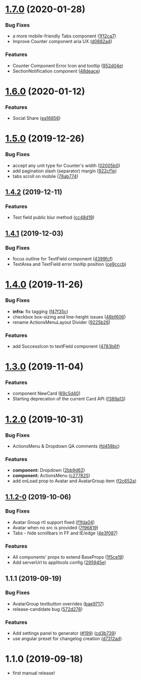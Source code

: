 # [1.7.0](https://github.com/wix/wix-ui-tpa/compare/v1.6.0...v1.7.0) (2020-01-28)


### Bug Fixes

* a more mobile-friendly Tabs component  ([1f12ca7](https://github.com/wix/wix-ui-tpa/commit/1f12ca73f4e3e8daf6bc3026f21b8d239b0b0d69))
* Improve Counter component aria UX ([d0882a4](https://github.com/wix/wix-ui-tpa/commit/d0882a404ae09a8c9e771c32df70cca63fd99b18))


### Features

* Counter Component Error Icon and tooltip ([952d04e](https://github.com/wix/wix-ui-tpa/commit/952d04edca0b8b7fb7a0c3c13d1d7404477f8db7))
* SectionNotification component ([48deace](https://github.com/wix/wix-ui-tpa/commit/48deacef337b3e4290b05f7445b5a006c771fbc5))



# [1.6.0](https://github.com/wix/wix-ui-tpa/compare/v1.5.0...v1.6.0) (2020-01-12)


### Features

* Social Share ([ea16856](https://github.com/wix/wix-ui-tpa/commit/ea1685638e03e0d9a401285453c59106b1dfb8c1))



# [1.5.0](https://github.com/wix/wix-ui-tpa/compare/v1.4.2...v1.5.0) (2019-12-26)


### Bug Fixes

* accept any unit type for Counter's width ([02005b0](https://github.com/wix/wix-ui-tpa/commit/02005b05a0db7ce1865b0a9dd548530ed57d2fe5))
* add pagination slash (separator) margin ([922cf1e](https://github.com/wix/wix-ui-tpa/commit/922cf1e0e99e225fc0e93e8bb214244510d7e1fd))
* tabs scroll on mobile ([78ab774](https://github.com/wix/wix-ui-tpa/commit/78ab774661d7afbaa233cc34b0a599f571d858dd))



## [1.4.2](https://github.com/wix/wix-ui-tpa/compare/v1.4.1...v1.4.2) (2019-12-11)


### Features

* Text field public blur method ([cc48d19](https://github.com/wix/wix-ui-tpa/commit/cc48d195512eea76a3634527b97a60375efd775b))



## [1.4.1](https://github.com/wix/wix-ui-tpa/compare/v1.4.0...v1.4.1) (2019-12-03)


### Bug Fixes

* focus outline for TextField component ([4399fcf](https://github.com/wix/wix-ui-tpa/commit/4399fcf5ef8502304438dd8f0f93b86ad006dd9f))
* TextArea and TextField error tooltip position ([ce9cccb](https://github.com/wix/wix-ui-tpa/commit/ce9cccb658ebb32047b5dbd39a61173d09606720))



# [1.4.0](https://github.com/wix/wix-ui-tpa/compare/v1.3.0...v1.4.0) (2019-11-26)


### Bug Fixes

* **infra:** fix tagging ([f47f35c](https://github.com/wix/wix-ui-tpa/commit/f47f35c25328e55187b4e866f5ad4dd8ebc7839a))
* checkbox box-sizing and line-height issues ([48bf606](https://github.com/wix/wix-ui-tpa/commit/48bf6065a71af1f23ae0e97bfa91ef5498ea9bba))
* rename ActionsMenuLayout Divider ([9225b26](https://github.com/wix/wix-ui-tpa/commit/9225b267187dbed4e341a92aa5bb5322bbe6647f))


### Features

* add SuccessIcon to textField component ([4783b6f](https://github.com/wix/wix-ui-tpa/commit/4783b6f034b0ea13aa98ebc26796ceda22c2a55b))



# [1.3.0](https://github.com/wix/wix-ui-tpa/compare/v1.2.0...v1.3.0) (2019-11-04)


### Features

* component NewCard ([69c5d40](https://github.com/wix/wix-ui-tpa/commit/69c5d40e02cfc7037b88787a0005cd810927982a))
* Starting deprecation of the current Card API ([f389a13](https://github.com/wix/wix-ui-tpa/commit/f389a138f58bb642a6b0f38688f0ef8d98d35bc1))



# [1.2.0](https://github.com/wix/wix-ui-tpa/compare/v1.1.1...v1.2.0) (2019-10-31)


### Bug Fixes

* ActionsMenu & Dropdown QA comments ([fd458bc](https://github.com/wix/wix-ui-tpa/commit/fd458bc6ed6722555a5208249c8b8c4a2c6f5a30))


### Features

* **component:** Dropdown ([2bb9d62](https://github.com/wix/wix-ui-tpa/commit/2bb9d629be06df13d5e734d71838531638d95f2d))
* **component:** ActionsMenu ([c277825](https://github.com/wix/wix-ui-tpa/commit/c27782508f5726d8f0c591b57dbfb9c094e1139d))
* add onLoad prop to Avatar and AvatarGroup item ([f2c652a](https://github.com/wix/wix-ui-tpa/commit/f2c652ade99822b1f925233e9264f47fee203c0a))



## [1.1.2-0](https://github.com/wix/wix-ui-tpa/compare/v1.1.1...v1.1.2-0) (2019-10-06)


### Bug Fixes

* Avatar Group rtl support fixed  ([f1fda04](https://github.com/wix/wix-ui-tpa/commit/f1fda04))
* Avatar when no src is provided ([7f96819](https://github.com/wix/wix-ui-tpa/commit/7f96819))
* Tabs - hide scrollbars in FF and IE/edge ([4e3f087](https://github.com/wix/wix-ui-tpa/commit/4e3f087))


### Features

* All components' props to extend BaseProps ([1f5ce19](https://github.com/wix/wix-ui-tpa/commit/1f5ce19))
* Add serverUrl to applitools config ([295945e](https://github.com/wix/wix-ui-tpa/commit/295945e))



## 1.1.1 (2019-09-19)


### Bug Fixes

* AvatarGroup textbutton overrides ([bae9717](https://github.com/wix/wix-ui-tpa/commit/bae9717))
* release-candidate bug ([572d278](https://github.com/wix/wix-ui-tpa/commit/572d278))


### Features

* Add settings panel to generator ([#199](https://github.com/wix/wix-ui-tpa/issues/199)) ([cd3b739](https://github.com/wix/wix-ui-tpa/commit/cd3b739))
* use angular preset for changelog creation ([d7312ad](https://github.com/wix/wix-ui-tpa/commit/d7312ad))



# 1.1.0 (2019-09-18)

* first manual release!
